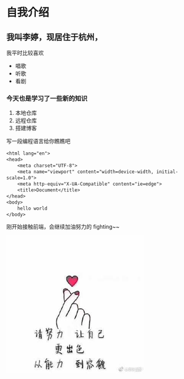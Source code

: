 # 自我介绍

## 我叫李婷，现居住于杭州，
我平时比较喜欢
* 唱歌
* 听歌
* 看剧
  
### 今天也是学习了一些新的知识

1. 本地仓库
2. 远程仓库
3. 搭建博客
   

写一段编程语言给你瞧瞧吧


```<!DOCTYPE html>
<html lang="en">
<head>
    <meta charset="UTF-8">
    <meta name="viewport" content="width=device-width, initial-scale=1.0">
    <meta http-equiv="X-UA-Compatible" content="ie=edge">
    <title>Document</title>
</head>
<body>
    hello world
</body>
```

刚开始接触前端，会继续加油努力的 fighting~~

![一张图片](2.jpg)
